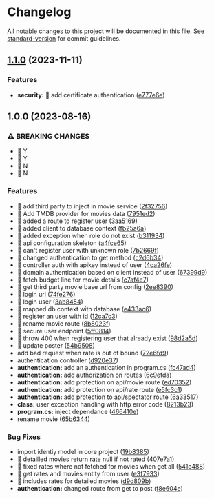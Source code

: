 # Changelog

All notable changes to this project will be documented in this file. See [standard-version](https://github.com/conventional-changelog/standard-version) for commit guidelines.

## [1.1.0](https://github.com/MaximeMohandi/BillB0ard-API/compare/v1.0.0...v1.1.0) (2023-11-11)


### Features

* **security:** 🎸 add certificate authentication ([e777e6e](https://github.com/MaximeMohandi/BillB0ard-API/commit/e777e6e42c03e5e664bd0f0e5995ade50def693a))

## 1.0.0 (2023-08-16)


### ⚠ BREAKING CHANGES

* 🧨 Y
* 🧨 Y
* 🧨 N
* 🧨 N

### Features

* 🎸 add third party to inject in movie service ([2f32756](https://github.com/MaximeMohandi/BillB0ard-API/commit/2f327561534fb0506601e07ee83da8596850f110))
* 🎸 Add TMDB provider for movies data ([7951ed2](https://github.com/MaximeMohandi/BillB0ard-API/commit/7951ed20f742b83804bd24423882328af1d3be83))
* 🎸 added a route to register user ([3aa5169](https://github.com/MaximeMohandi/BillB0ard-API/commit/3aa51698f8cf2fc4e55019946a5ee8f1b4136147))
* 🎸 added client to database context ([fb25a6a](https://github.com/MaximeMohandi/BillB0ard-API/commit/fb25a6a8d4da1f9ada5fcc94f9df3bdab4e94291))
* 🎸 added exception when role do not exist ([b311934](https://github.com/MaximeMohandi/BillB0ard-API/commit/b31193462f07d6cc34eda9b2325c7e41abc956a3))
* 🎸 api configuration skeleton ([a4fce65](https://github.com/MaximeMohandi/BillB0ard-API/commit/a4fce65ac0eacebfdaa467a0df92a11cd898d29a))
* 🎸 can't register user with unknown role ([7b2669f](https://github.com/MaximeMohandi/BillB0ard-API/commit/7b2669f0803f23f653cd2d927213b74c8c7a6dff))
* 🎸 changed authentication to get method ([c2d6b34](https://github.com/MaximeMohandi/BillB0ard-API/commit/c2d6b347e2690ee4a8b0c9d11a152f720d054ff2))
* 🎸 controller auth with apikey instead of user ([4ca26fe](https://github.com/MaximeMohandi/BillB0ard-API/commit/4ca26fe5a356fa5dd25df6dddd5a0325575d9752))
* 🎸 domain authentication based on client instead of user ([67399d9](https://github.com/MaximeMohandi/BillB0ard-API/commit/67399d99bb1d0bed29f205dfc49e40c3e7b9f988))
* 🎸 fetch budget line for movie details ([c7af4e7](https://github.com/MaximeMohandi/BillB0ard-API/commit/c7af4e7129063a05858ca458067e64e6d8a779b3))
* 🎸 get third party movie base url from config ([2ee8390](https://github.com/MaximeMohandi/BillB0ard-API/commit/2ee8390a581d48ed3f0085f0ba5386f5cd3bef45))
* 🎸 login url ([74fe276](https://github.com/MaximeMohandi/BillB0ard-API/commit/74fe2764edc54a2ba55bf2e161d9d48ecb77cae3))
* 🎸 login user ([3ab8454](https://github.com/MaximeMohandi/BillB0ard-API/commit/3ab84549c39b717d36253b322a0f572f4f9bc2dd))
* 🎸 mapped db context with database ([e433ac6](https://github.com/MaximeMohandi/BillB0ard-API/commit/e433ac62001e79808cbd511ee159dfa1425fef56))
* 🎸 register an user with id ([12ca7c3](https://github.com/MaximeMohandi/BillB0ard-API/commit/12ca7c360abe37cd376189cc974126076eb67002))
* 🎸 rename movie route ([8b8023f](https://github.com/MaximeMohandi/BillB0ard-API/commit/8b8023f6d72529985a734c3c6140de89f9c7ddba))
* 🎸 secure user endpoint ([5ff0814](https://github.com/MaximeMohandi/BillB0ard-API/commit/5ff08141f7d68dde4b7f88ae7d5988b78fa8a320))
* 🎸 throw 400 when registering user that already exist ([98d2a5d](https://github.com/MaximeMohandi/BillB0ard-API/commit/98d2a5d0b2b0995c8787c5767425225d9e7f16de))
* 🎸 update poster ([54b9508](https://github.com/MaximeMohandi/BillB0ard-API/commit/54b9508c97ff7440f18ad229a6352daa006c6c8e))
* add bad request when rate is out of bound ([72e6fd9](https://github.com/MaximeMohandi/BillB0ard-API/commit/72e6fd9eb43d381a7e564dfa5b534418a540a77e))
* authentication controller ([d920e37](https://github.com/MaximeMohandi/BillB0ard-API/commit/d920e3767ba8536aa76f062760d3478f23e92d72))
* **authentication:** add an authentication in program.cs ([fc47ad4](https://github.com/MaximeMohandi/BillB0ard-API/commit/fc47ad47b2657849c1d506c0b4c7ac4a1f6ccd12))
* **authentication:** add authorization on routes ([6c9efda](https://github.com/MaximeMohandi/BillB0ard-API/commit/6c9efdac7e06782630142b5108ad23fb1d3b85c4))
* **authentication:** add protection on api/movie route ([ed70352](https://github.com/MaximeMohandi/BillB0ard-API/commit/ed70352d68ae50b30798863a086e25a1ca3afe07))
* **authentication:** add protection on api/rate route ([e5fc3c1](https://github.com/MaximeMohandi/BillB0ard-API/commit/e5fc3c1a1338c1e40998b3ea17d127b39ce55002))
* **authentication:** add protection to api/spectator route ([6a33517](https://github.com/MaximeMohandi/BillB0ard-API/commit/6a33517034d0048c3823e9b8e09454de7bd8ea9b))
* **class:** user exception handling with http error code ([8213b23](https://github.com/MaximeMohandi/BillB0ard-API/commit/8213b23a4c5b1aad6846a3b1ced5a739c20e8c6b))
* **program.cs:** inject dependance ([466410e](https://github.com/MaximeMohandi/BillB0ard-API/commit/466410e548bdb8e60613911fdacba09b86699084))
* rename movie ([65b6344](https://github.com/MaximeMohandi/BillB0ard-API/commit/65b6344779555680f9195e6473aaf0a17a5c18b3))


### Bug Fixes

*  import identiy model in core project ([19b8385](https://github.com/MaximeMohandi/BillB0ard-API/commit/19b83854f06911a6ec02944e83e6709906890a3c))
* 🐛 detailled movies return rate null if not rated ([407e7a1](https://github.com/MaximeMohandi/BillB0ard-API/commit/407e7a19efb003790726d69e89d2f81108dae44e))
* 🐛 fixed rates where not fetched for movies when get all ([541c488](https://github.com/MaximeMohandi/BillB0ard-API/commit/541c488b05e89617319adb5c4eb275508e028987))
* 🐛 get rates and movies entity from user ([e3f7933](https://github.com/MaximeMohandi/BillB0ard-API/commit/e3f7933806e4caa24e0529ed30632bfdd2d70c5c))
* 🐛 includes rates for detailed movies ([d9d809b](https://github.com/MaximeMohandi/BillB0ard-API/commit/d9d809b1ae2a6302928e7102c44181cecb5fa6f8))
* **authentication:** changed route from get to post ([f8e604e](https://github.com/MaximeMohandi/BillB0ard-API/commit/f8e604e6686b9368d919295564454f672fb2319c))
